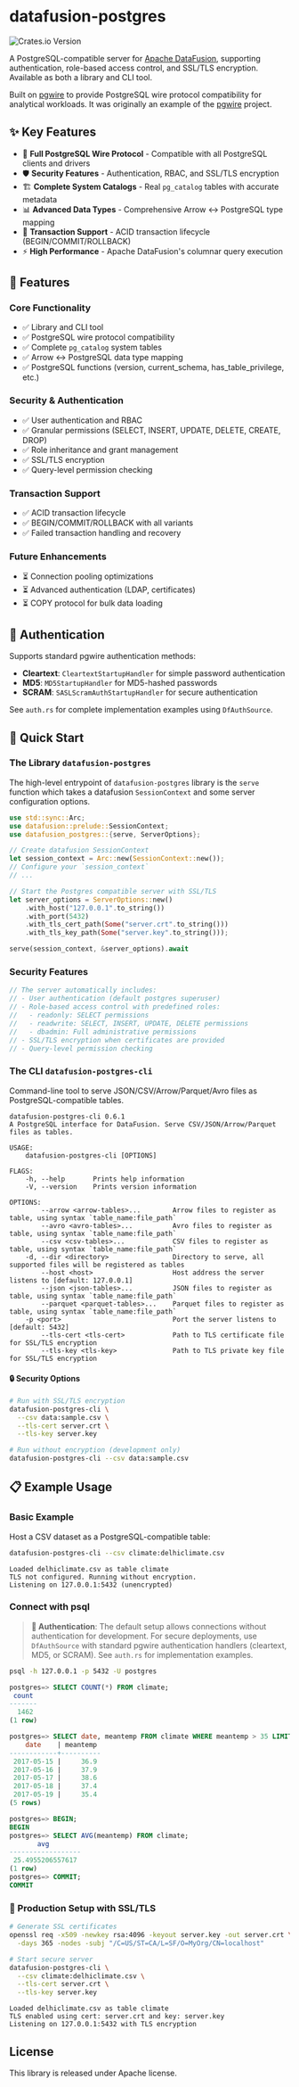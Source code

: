# datafusion-postgres

![Crates.io Version](https://img.shields.io/crates/v/datafusion-postgres?label=datafusion-postgres)

A PostgreSQL-compatible server for [Apache DataFusion](https://datafusion.apache.org), supporting authentication, role-based access control, and SSL/TLS encryption. Available as both a library and CLI tool.

Built on [pgwire](https://github.com/sunng87/pgwire) to provide PostgreSQL wire protocol compatibility for analytical workloads.
It was originally an example of the [pgwire](https://github.com/sunng87/pgwire)
project.

## ✨ Key Features

- 🔌 **Full PostgreSQL Wire Protocol** - Compatible with all PostgreSQL clients and drivers
- 🛡️ **Security Features** - Authentication, RBAC, and SSL/TLS encryption
- 🏗️ **Complete System Catalogs** - Real `pg_catalog` tables with accurate metadata  
- 📊 **Advanced Data Types** - Comprehensive Arrow ↔ PostgreSQL type mapping
- 🔄 **Transaction Support** - ACID transaction lifecycle (BEGIN/COMMIT/ROLLBACK)
- ⚡ **High Performance** - Apache DataFusion's columnar query execution

## 🎯 Features

### Core Functionality
- ✅ Library and CLI tool
- ✅ PostgreSQL wire protocol compatibility  
- ✅ Complete `pg_catalog` system tables
- ✅ Arrow ↔ PostgreSQL data type mapping
- ✅ PostgreSQL functions (version, current_schema, has_table_privilege, etc.)

### Security & Authentication
- ✅ User authentication and RBAC
- ✅ Granular permissions (SELECT, INSERT, UPDATE, DELETE, CREATE, DROP)
- ✅ Role inheritance and grant management
- ✅ SSL/TLS encryption
- ✅ Query-level permission checking

### Transaction Support
- ✅ ACID transaction lifecycle
- ✅ BEGIN/COMMIT/ROLLBACK with all variants
- ✅ Failed transaction handling and recovery

### Future Enhancements
- ⏳ Connection pooling optimizations
- ⏳ Advanced authentication (LDAP, certificates)
- ⏳ COPY protocol for bulk data loading

## 🔐 Authentication

Supports standard pgwire authentication methods:

- **Cleartext**: `CleartextStartupHandler` for simple password authentication
- **MD5**: `MD5StartupHandler` for MD5-hashed passwords  
- **SCRAM**: `SASLScramAuthStartupHandler` for secure authentication

See `auth.rs` for complete implementation examples using `DfAuthSource`.

## 🚀 Quick Start

### The Library `datafusion-postgres`

The high-level entrypoint of `datafusion-postgres` library is the `serve`
function which takes a datafusion `SessionContext` and some server configuration
options.

```rust
use std::sync::Arc;
use datafusion::prelude::SessionContext;
use datafusion_postgres::{serve, ServerOptions};

// Create datafusion SessionContext
let session_context = Arc::new(SessionContext::new());
// Configure your `session_context`
// ...

// Start the Postgres compatible server with SSL/TLS
let server_options = ServerOptions::new()
    .with_host("127.0.0.1".to_string())
    .with_port(5432)
    .with_tls_cert_path(Some("server.crt".to_string()))
    .with_tls_key_path(Some("server.key".to_string()));

serve(session_context, &server_options).await
```

### Security Features

```rust
// The server automatically includes:
// - User authentication (default postgres superuser)
// - Role-based access control with predefined roles:
//   - readonly: SELECT permissions
//   - readwrite: SELECT, INSERT, UPDATE, DELETE permissions  
//   - dbadmin: Full administrative permissions
// - SSL/TLS encryption when certificates are provided
// - Query-level permission checking
```

### The CLI `datafusion-postgres-cli`

Command-line tool to serve JSON/CSV/Arrow/Parquet/Avro files as PostgreSQL-compatible tables.

```
datafusion-postgres-cli 0.6.1
A PostgreSQL interface for DataFusion. Serve CSV/JSON/Arrow/Parquet files as tables.

USAGE:
    datafusion-postgres-cli [OPTIONS]

FLAGS:
    -h, --help       Prints help information
    -V, --version    Prints version information

OPTIONS:
        --arrow <arrow-tables>...        Arrow files to register as table, using syntax `table_name:file_path`
        --avro <avro-tables>...          Avro files to register as table, using syntax `table_name:file_path`
        --csv <csv-tables>...            CSV files to register as table, using syntax `table_name:file_path`
    -d, --dir <directory>                Directory to serve, all supported files will be registered as tables
        --host <host>                    Host address the server listens to [default: 127.0.0.1]
        --json <json-tables>...          JSON files to register as table, using syntax `table_name:file_path`
        --parquet <parquet-tables>...    Parquet files to register as table, using syntax `table_name:file_path`
    -p <port>                            Port the server listens to [default: 5432]
        --tls-cert <tls-cert>            Path to TLS certificate file for SSL/TLS encryption
        --tls-key <tls-key>              Path to TLS private key file for SSL/TLS encryption
```

#### 🔒 Security Options

```bash
# Run with SSL/TLS encryption
datafusion-postgres-cli \
  --csv data:sample.csv \
  --tls-cert server.crt \
  --tls-key server.key

# Run without encryption (development only)  
datafusion-postgres-cli --csv data:sample.csv
```

## 📋 Example Usage

### Basic Example

Host a CSV dataset as a PostgreSQL-compatible table:

```bash
datafusion-postgres-cli --csv climate:delhiclimate.csv
```

```
Loaded delhiclimate.csv as table climate
TLS not configured. Running without encryption.
Listening on 127.0.0.1:5432 (unencrypted)
```

### Connect with psql

> **🔐 Authentication**: The default setup allows connections without authentication for development. For secure deployments, use `DfAuthSource` with standard pgwire authentication handlers (cleartext, MD5, or SCRAM). See `auth.rs` for implementation examples.

```bash
psql -h 127.0.0.1 -p 5432 -U postgres
```

```sql
postgres=> SELECT COUNT(*) FROM climate;
 count 
-------
  1462
(1 row)

postgres=> SELECT date, meantemp FROM climate WHERE meantemp > 35 LIMIT 5;
    date    | meantemp 
------------+----------
 2017-05-15 |     36.9
 2017-05-16 |     37.9
 2017-05-17 |     38.6
 2017-05-18 |     37.4
 2017-05-19 |     35.4
(5 rows)

postgres=> BEGIN;
BEGIN
postgres=> SELECT AVG(meantemp) FROM climate;
       avg        
------------------
 25.4955206557617
(1 row)
postgres=> COMMIT;
COMMIT
```

### 🔐 Production Setup with SSL/TLS

```bash
# Generate SSL certificates
openssl req -x509 -newkey rsa:4096 -keyout server.key -out server.crt \
  -days 365 -nodes -subj "/C=US/ST=CA/L=SF/O=MyOrg/CN=localhost"

# Start secure server
datafusion-postgres-cli \
  --csv climate:delhiclimate.csv \
  --tls-cert server.crt \
  --tls-key server.key
```

```
Loaded delhiclimate.csv as table climate
TLS enabled using cert: server.crt and key: server.key
Listening on 127.0.0.1:5432 with TLS encryption
```

## License

This library is released under Apache license.
